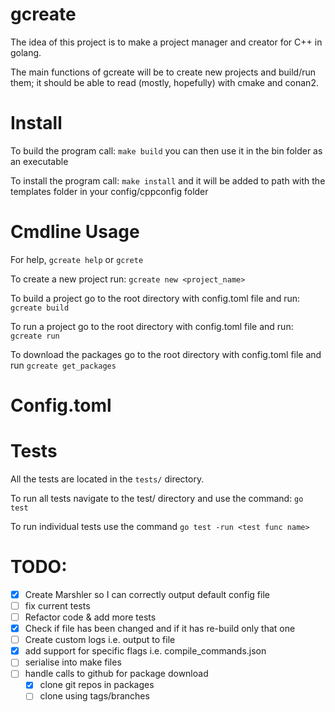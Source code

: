 # gcreate 

The idea of this project is to make a project manager and creator for C++ in golang.

The main functions of gcreate will be to create new projects and build/run them; it should be able to read (mostly, hopefully) with cmake and conan2.

# Install

To build the program call: `make build` you can then use it in the bin folder as an executable

To install the program call: `make install` and it will be added to path with the templates folder in your config/cppconfig folder

# Cmdline Usage

For help, `gcreate help` or `gcrete`

To create a new project run: `gcreate new <project_name>`

To build a project go to the root directory with config.toml file and run: `gcreate build`

To run a project go to the root directory with config.toml file and run: `gcreate run`

To download the packages go to the root directory with config.toml file and run `gcreate get_packages`

# Config.toml

# Tests
All the tests are located in the `tests/` directory.

To run all tests navigate to the test/ directory and use the command: `go test`

To run individual tests use the command `go test -run <test func name>`

# TODO:
- [X] Create Marshler so I can correctly output default config file
- [ ] fix current tests
- [ ] Refactor code & add more tests
- [X] Check if file has been changed and if it has re-build only that one
- [ ] Create custom logs i.e. output to file
- [X] add support for specific flags i.e. compile_commands.json
- [ ] serialise into make files
- [ ] handle calls to github for package download
  - [X] clone git repos in packages
  - [ ] clone using tags/branches
